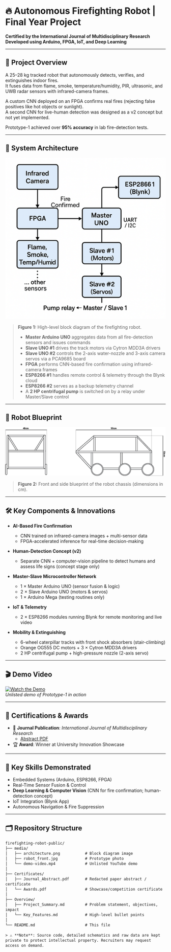 # 🔥 Autonomous Firefighting Robot | Final Year Project  

**Certified by the International Journal of Multidisciplinary Research**  
**Developed using Arduino, FPGA, IoT, and Deep Learning**

---

## 🚀 Project Overview  

A 25–28 kg tracked robot that autonomously detects, verifies, and extinguishes indoor fires.  
It fuses data from flame, smoke, temperature/humidity, PIR, ultrasonic, and UWB radar sensors with infrared-camera frames.  

A custom CNN deployed on an FPGA confirms real fires (rejecting false positives like hot objects or sunlight).  
A second CNN for live-human detection was designed as a v2 concept but not yet implemented.  

Prototype-1 achieved over **95% accuracy** in lab fire-detection tests.

---

## 🧠 System Architecture  

![Architecture](media/architecture.png)  

> **Figure 1:** High-level block diagram of the firefighting robot.  
>
> - **Master Arduino UNO** aggregates data from all fire-detection sensors and issues commands  
> - **Slave UNO #1** drives the track motors via Cytron MDD3A drivers  
> - **Slave UNO #2** controls the 2-axis water-nozzle and 3-axis camera servos via a PCA9685 board  
> - **FPGA** performs CNN-based fire confirmation using infrared-camera frames  
> - **ESP8266 #1** handles remote control & telemetry through the Blynk cloud  
> - **ESP8266 #2** serves as a backup telemetry channel  
> - A **2 HP centrifugal pump** is switched on by a relay under Master/Slave control  

---

## 📐 Robot Blueprint  

![Robot Blueprint](media/model_blueprint.png)  

> **Figure 2:** Front and side blueprint of the robot chassis (dimensions in cm).

---

## 🛠️ Key Components & Innovations  

- **AI-Based Fire Confirmation**  
  - CNN trained on infrared-camera images + multi-sensor data  
  - FPGA-accelerated inference for real-time decision-making  

- **Human-Detection Concept (v2)**  
  - Separate CNN + computer-vision pipeline to detect humans and assess life signs (concept stage only)  

- **Master-Slave Microcontroller Network**  
  - 1 × Master Arduino UNO (sensor fusion & logic)  
  - 2 × Slave Arduino UNO (motors & servos)  
  - 1 × Arduino Mega (testing routines only)  

- **IoT & Telemetry**  
  - 2 × ESP8266 modules running Blynk for remote monitoring and live video  

- **Mobility & Extinguishing**  
  - 6-wheel caterpillar tracks with front shock absorbers (stair-climbing)  
  - Orange OG555 DC motors + 3 × Cytron MDD3A drivers  
  - 2 HP centrifugal pump + high-pressure nozzle (2-axis servo)  

---

## 🎬 Demo Video  

[![Watch the Demo](https://img.youtube.com/vi/VIDEO_ID/0.jpg)](https://youtu.be/VIDEO_ID)  
*Unlisted demo of Prototype-1 in action*

---

## 🏅 Certifications & Awards  

- 📰 **Journal Publication**: *International Journal of Multidisciplinary Research*  
  - [Abstract PDF](Certificates/Journal_Abstract.pdf)  
- 🏆 **Award**: Winner at University Innovation Showcase  

---

## 🧠 Key Skills Demonstrated  

- Embedded Systems (Arduino, ESP8266, FPGA)  
- Real-Time Sensor Fusion & Control  
- **Deep Learning & Computer Vision** (CNN for fire confirmation; human-detection concept)  
- IoT Integration (Blynk App)  
- Autonomous Navigation & Fire Suppression  

---

## 🗂️ Repository Structure  

```text
firefighting-robot-public/
├── media/
│   ├── architecture.png           # Block diagram image
│   ├── robot_front.jpg            # Prototype photo
│   └── demo-video.mp4             # Unlisted YouTube demo
│
├── Certificates/
│   ├── Journal_Abstract.pdf       # Redacted paper abstract / certificate
│   └── Awards.pdf                 # Showcase/competition certificate
│
├── Overview/
│   ├── Project_Summary.md         # Problem statement, objectives, impact
│   └── Key_Features.md            # High-level bullet points
│
└── README.md                      # This file

> ⚠️ **Note**: Source code, detailed schematics and raw data are kept private to protect intellectual property. Recruiters may request access on demand.  
